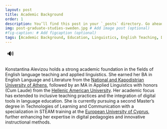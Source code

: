 ```yaml
---
layout: post
title: Academic Background
order: 1
description: You’ll find this post in your `_posts` directory. Go ahead and edit it and re-build the site to see your changes. # Add post description (optional)
img: post-graduate-studies-sweden.jpg # Add image post (optional)
#fig-caption: # Add figcaption (optional)
tags: [Academic Background, Education, Linguistics, English Teaching, Digital Pedagogy, STEAM, Inclusive Education]
---
```


<style>
  #tts-btn:hover {
    opacity: 0.8;
    transform: scale(1.1);
    transition: all 0.2s ease;
  }
</style>

<div style="display: flex; gap: 10px; margin-bottom: 20px;">
  <button id="tts-btn" onclick="toggleRead()" title="Start Reading" style="cursor: pointer; font-size: 20px; border: none; background: none;">
    🔊
  </button>
</div>


<div class="tts-target">
<p>
Konstantina Alevizou holds a strong academic foundation in the fields of English language teaching and applied linguistics. She earned her BA in English Language and Literature from the <a href="https://www.enl.uoa.gr/" target="_blank">National and Kapodistrian University of Athens</a>, followed by an MA in Applied Linguistics with honors (Cum Laude) from the <a href="https://www.haec.gr/en/masters-applied-linguistics" target="_blank">Hellenic American University</a>. Her academic focus has extended to inclusive teaching practices and the integration of digital tools in language education. She is currently pursuing a second Master’s degree in Technologies of Learning and Communication with a specialization in STEAM training at the <a href="https://euc.ac.cy/en/programs/master-technologies-of-learning-communication-online/?_gl=1*1wge2ds*_up*MQ..*_gs*MQ.." target="_blank">European University of Cyprus</a>, further enhancing her expertise in digital pedagogies and innovative instructional methods.
</p>
</div>

<script src="{{ site.baseurl }}/assets/js/tts.js"></script>
